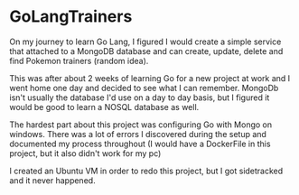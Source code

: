 # GoLangTrainers
On my journey to learn Go Lang, I figured I would create a simple service that attached to a MongoDB database and can create, update, delete and find Pokemon trainers (random idea).

This was after about 2 weeks of learning Go for a new project at work and I went home one day and decided to see what I can remember.
MongoDb isn't usually the database I'd use on a day to day basis, but I figured it would be good to learn a NOSQL database as well. 

The hardest part about this project was configuring Go with Mongo on windows. There was a lot of errors I discovered during the setup and documented my process throughout (I would have a DockerFile in this project, but it also didn't work for my pc)

I created an Ubuntu VM in order to redo this project, but I got sidetracked and it never happened.
